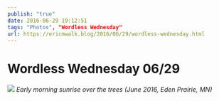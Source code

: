 ```yaml
---
publish: "true"
date: 2016-06-29 19:12:51
tags: "Photos", "Wordless Wednesday"
url: https://ericmwalk.blog/2016/06/29/wordless-wednesday.html
---
```


# Wordless Wednesday 06/29

![](https://ericmwalk.blog/uploads/2022/f9e3977c21.jpg)
*Early morning sunrise over the trees (June 2016, Eden Prairie, MN)*
